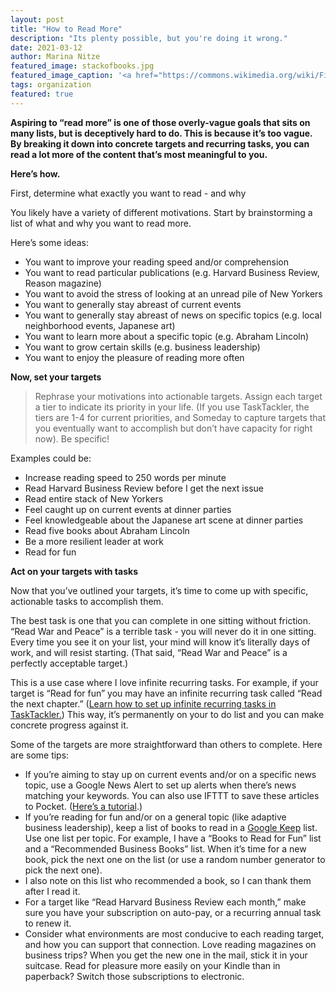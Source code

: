 ```yaml
---
layout: post
title: "How to Read More"
description: "Its plenty possible, but you're doing it wrong."
date: 2021-03-12
author: Marina Nitze
featured_image: stackofbooks.jpg
featured_image_caption: '<a href="https://commons.wikimedia.org/wiki/File:Goulds_Book_Arcade_BookStack.jpg">Wikimedia Commons</a>'
tags: organization
featured: true
---
```


**Aspiring to “read more” is one of those overly-vague goals that sits on many lists, but is deceptively hard to do. This is because it’s too vague. By breaking it down into concrete targets and recurring tasks, you can read a lot more of the content that’s most meaningful to you.**

**Here’s how.**

First, determine what exactly you want to read - and why

You likely have a variety of different motivations. Start by brainstorming a list of what and why you want to read more.

Here’s some ideas:

* You want to improve your reading speed and/or comprehension
* You want to read particular publications (e.g. Harvard Business Review, Reason magazine)
* You want to avoid the stress of looking at an unread pile of New Yorkers
* You want to generally stay abreast of current events
* You want to generally stay abreast of news on specific topics (e.g. local neighborhood events, Japanese art)
* You want to learn more about a specific topic (e.g. Abraham Lincoln)
* You want to grow certain skills (e.g. business leadership)
* You want to enjoy the pleasure of reading more often

**Now, set your targets**

>Rephrase your motivations into actionable targets. Assign each target a tier to indicate its priority in your life. (If you use TaskTackler, the tiers are 1-4 for current priorities, and Someday to capture targets that you eventually want to accomplish but don’t have capacity for right now). Be specific!

Examples could be:

* Increase reading speed to 250 words per minute
* Read Harvard Business Review before I get the next issue
* Read entire stack of New Yorkers
* Feel caught up on current events at dinner parties
* Feel knowledgeable about the Japanese art scene at dinner parties
* Read five books about Abraham Lincoln
* Be a more resilient leader at work
* Read for fun

**Act on your targets with tasks**

Now that you’ve outlined your targets, it’s time to come up with specific, actionable tasks to accomplish them.

The best task is one that you can complete in one sitting without friction. “Read War and Peace” is a terrible task - you will never do it in one sitting. Every time you see it on your list, your mind will know it’s literally days of work, and will resist starting. (That said, “Read War and Peace” is a perfectly acceptable target.)

This is a use case where I love infinite recurring tasks. For example, if your target is “Read for fun” you may have an infinite recurring task called “Read the next chapter.” ([Learn how to set up infinite recurring tasks in TaskTackler.](#)) This way, it’s permanently on your to do list and you can make concrete progress against it.

Some of the targets are more straightforward than others to complete. Here are some tips:

* If you’re aiming to stay up on current events and/or on a specific news topic, use a Google News Alert to set up alerts when there’s news matching your keywords. You can also use IFTTT to save these articles to Pocket. ([Here’s a tutorial](#).)
* If you’re reading for fun and/or on a general topic (like adaptive business leadership), keep a list of books to read in a [Google Keep](https://keep.google.com) list. Use one list per topic. For example, I have a “Books to Read for Fun” list and a “Recommended Business Books” list. When it’s time for a new book, pick the next one on the list (or use a random number generator to pick the next one).
* I also note on this list who recommended a book, so I can thank them after I read it.
* For a target like “Read Harvard Business Review each month,” make sure you have your subscription on auto-pay, or a recurring annual task to renew it.
* Consider what environments are most conducive to each reading target, and how you can support that connection. Love reading magazines on business trips? When you get the new one in the mail, stick it in your suitcase. Read for pleasure more easily on your Kindle than in paperback? Switch those subscriptions to electronic.

